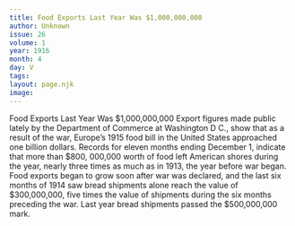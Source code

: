 ```yaml
---
title: Food Exports Last Year Was $1,000,000,000
author: Unknown
issue: 26
volume: 1
year: 1916
month: 4
day: V
tags:
layout: page.njk
image:
---
```

Food Exports Last Year Was $1,000,000,000    Export figures made public lately by the Department of Commerce at Washington D C., show that as a result of the war, Europe’s 1915 food bill in the United States approached one billion dollars. Records for eleven months ending December 1, indicate that more than $800, 000,000 worth of food left American shores during the year, nearly three times as much as in 1913, the year before war began.       Food exports began to grow soon after war was declared, and the last six months of 1914 saw bread shipments alone reach the value of $300,000,000, five times the value of shipments during the six months preceding the war. Last year bread shipments passed the $500,000,000 mark. 
